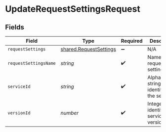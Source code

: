 # UpdateRequestSettingsRequest


## Fields

| Field                                                            | Type                                                             | Required                                                         | Description                                                      | Example                                                          |
| ---------------------------------------------------------------- | ---------------------------------------------------------------- | ---------------------------------------------------------------- | ---------------------------------------------------------------- | ---------------------------------------------------------------- |
| `requestSettings`                                                | [shared.RequestSettings](../../models/shared/requestsettings.md) | :heavy_minus_sign:                                               | N/A                                                              |                                                                  |
| `requestSettingsName`                                            | *string*                                                         | :heavy_check_mark:                                               | Name for the request settings.                                   | test-request-setting                                             |
| `serviceId`                                                      | *string*                                                         | :heavy_check_mark:                                               | Alphanumeric string identifying the service.                     | SU1Z0isxPaozGVKXdv0eY                                            |
| `versionId`                                                      | *number*                                                         | :heavy_check_mark:                                               | Integer identifying a service version.                           | 1                                                                |